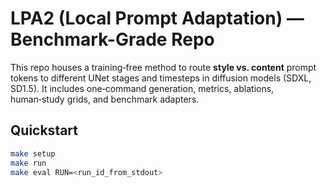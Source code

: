 # LPA2 (Local Prompt Adaptation) — Benchmark-Grade Repo

This repo houses a training‑free method to route **style vs. content** prompt tokens to different UNet stages and timesteps in diffusion models (SDXL, SD1.5). It includes one‑command generation, metrics, ablations, human‑study grids, and benchmark adapters.

## Quickstart
```bash
make setup
make run
make eval RUN=<run_id_from_stdout>
